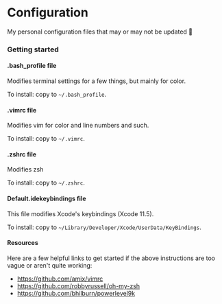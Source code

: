 # Configuration

My personal configuration files that may or may not be updated 🙂

### Getting started

#### .bash_profile file

Modifies terminal settings for a few things, but mainly for color.

To install: copy to `~/.bash_profile`.

#### .vimrc file

Modifies vim for color and line numbers and such.

To install: copy to `~/.vimrc`.

#### .zshrc file

Modifies zsh

To install: copy to `~/.zshrc`.

#### Default.idekeybindings file

This file modifies Xcode's keybindings (Xcode 11.5).

To install: copy to `~/Library/Developer/Xcode/UserData/KeyBindings`.

#### Resources

Here are a few helpful links to get started if the above instructions are too vague or aren't quite working:

* https://github.com/amix/vimrc
* https://github.com/robbyrussell/oh-my-zsh
* https://github.com/bhilburn/powerlevel9k

